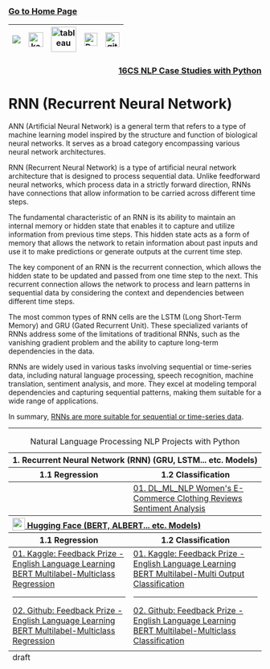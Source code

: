 ### [Go to Home Page](https://github.com/celik-muhammed)

<div align="center">
  
| [![](https://img.shields.io/badge/linkedin-%230077B5.svg?&style=for-the-badge&logo=linkedin&logoColor=white)][Linkedin] | [<img src="https://www.kaggle.com/static/images/site-logo.svg" alt="kaggle" height="28.5"/>][kaggle] | [<img src="https://www.tableau.com/sites/default/files/2021-05/tableau_rgb_500x104.png" alt="tableau" height="50"/>][tableau] | [<picture><source media="(prefers-color-scheme: dark)" srcset="https://theme.zdassets.com/theme_assets/224203/4a55138e21ad44a9c72c8295181c79fe938a2ae6.svg" alt="kaggle" height="26"><img alt="Dark" src="https://cdn-static-1.medium.com/sites/medium.com/about/images/Medium-Logo-Black-RGB-1.svg" alt="kaggle" height="26"></picture>][medium] | [<img src="https://user-images.githubusercontent.com/94930605/160260064-ff3aa908-cbfd-4350-ab28-a26a0b7a1819.png" alt="github_pages" height="28.5"/>][github_pages] |
|:-:|:-:|:-:|:-:|:-:|
<!-- CHANGE-05 .../myname/ myname yerine profil user name yaz -->
[Linkedin]: https://www.linkedin.com/in/çelik-muhammed/ "LinkedIn"
[kaggle]: https://www.kaggle.com/clkmuhammed "Kaggle Page"
[tableau]: https://public.tableau.com/app/profile/celikmuhammed "Tableau Page"
[medium]: https://celik-muhammed.medium.com/ "Medium Page"
[github_pages]: https://celik-muhammed.github.io/ "GitHub Pages"
</div>
  
<h3 align='right'>
  
[16CS NLP Case Studies with Python](https://github.com/celik-muhammed/16CS-NLP-Case-Studies-with-Python/blob/master/README.md)
</h3>




<h1>RNN (Recurrent Neural Network)</h1>
  

<p>ANN (Artificial Neural Network) is a general term that refers to a type of machine learning model inspired by the structure and function of biological neural networks. It serves as a broad category encompassing various neural network architectures.</p>

<p>RNN (Recurrent Neural Network) is a type of artificial neural network architecture that is designed to process sequential data. Unlike feedforward neural networks, which process data in a strictly forward direction, RNNs have connections that allow information to be carried across different time steps.</p>

<p>The fundamental characteristic of an RNN is its ability to maintain an internal memory or hidden state that enables it to capture and utilize information from previous time steps. This hidden state acts as a form of memory that allows the network to retain information about past inputs and use it to make predictions or generate outputs at the current time step.</p>

<p>The key component of an RNN is the recurrent connection, which allows the hidden state to be updated and passed from one time step to the next. This recurrent connection allows the network to process and learn patterns in sequential data by considering the context and dependencies between different time steps.</p>

<p>The most common types of RNN cells are the LSTM (Long Short-Term Memory) and GRU (Gated Recurrent Unit). These specialized variants of RNNs address some of the limitations of traditional RNNs, such as the vanishing gradient problem and the ability to capture long-term dependencies in the data.</p>

<p>RNNs are widely used in various tasks involving sequential or time-series data, including natural language processing, speech recognition, machine translation, sentiment analysis, and more. They excel at modeling temporal dependencies and capturing sequential patterns, making them suitable for a wide range of applications.</p>

<p>In summary, <u>RNNs are more suitable for sequential or time-series data</u>.</p>

<hr>






<table align="center">
    <caption><div align='center'>Natural Language Processing NLP Projects with Python</div></caption>
<thead align='left'><tr><th colspan=2>1. Recurrent Neural Network (RNN) (GRU, LSTM... etc. Models)</th></tr></thead>
<thead><tr><th>1.1 Regression</th><th>1.2 Classification</th></tr></thead>
<tbody>
  <tr>
    <td><a href="#"></a></td>
    <td rowspan="1"><a href="https://github.com/celik-muhammed/NLP-Sentiment-Analysis-with-RNN-BERT-Project">01. DL_ML_NLP Women's E-Commerce Clothing Reviews Sentiment Analysis</a></td>
  </tr>
</tbody>
<thead align='left'><tr><th colspan=2><a href="https://huggingface.co/models"><img src="https://huggingface.co/front/assets/huggingface_logo-noborder.svg" alt="" valign="bottom" width="25" height="25"> Hugging Face (BERT, ALBERT... etc. Models)</a></th></tr></thead>
<thead><tr><th>1.1 Regression</th><th>1.2 Classification</th></tr></thead>
<tbody>
  <tr>
    <td>
      <a href="https://www.kaggle.com/code/clkmuhammed/ell-feedbackprize-bert-multilabel-regression">01. Kaggle: Feedback Prize - English Language Learning BERT Multilabel-Multiclass Regression</a>
      <hr>
      <a href="https://github.com/celik-muhammed/DL_RNN-NLP-ELL-FeedbackPrize-BERT-Multilabel-Multiclass/blob/master/README.md#regression-results">02. Github: Feedback Prize - English Language Learning BERT Multilabel-Multiclass Regression</a>
    </td>
    <td>
      <a href="https://www.kaggle.com/code/clkmuhammed/ell-feedbackprize-bert-multilabel-classification">01. Kaggle: Feedback Prize - English Language Learning BERT Multilabel-Multi Output Classification</a>
      <hr>
      <a href="https://github.com/celik-muhammed/DL_RNN-NLP-ELL-FeedbackPrize-BERT-Multilabel-Multiclass/blob/master/README.md#classification-results">02. Github: Feedback Prize - English Language Learning BERT Multilabel-Multiclass Classification</a>
    </td>
  </tr>
  <tr>
    <td><a href="#"></a></td>
  </tr>
</tbody>
  
<tfoot>
  <tr><td>draft</td></tr>
</tfoot>
</table>
